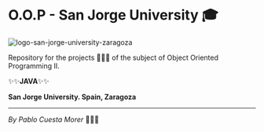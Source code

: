 # O.O.P - San Jorge University 🎓

![logo-san-jorge-university-zaragoza](https://user-images.githubusercontent.com/43066595/218307824-f47634e6-6319-4de5-a168-c1fa5628a2dd.jpg)

Repository for the projects 👨🏼‍💻 of the subject of Object Oriented Programming II.

✨✨**JAVA**✨✨

**San Jorge University. Spain, Zaragoza**

---

*_By Pablo Cuesta Morer_* 🙋🏼‍♂️
